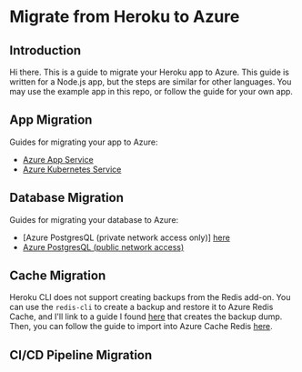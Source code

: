 # Migrate from Heroku to Azure

## Introduction

Hi there. This is a guide to migrate your Heroku app to Azure. This guide is written for a Node.js app, but the steps are similar for other languages. You may use the example app in this repo, or follow the guide for your own app.

## App Migration

Guides for migrating your app to Azure:

- [Azure App Service](./app.md)
- [Azure Kubernetes Service](./k8s.md)

## Database Migration

Guides for migrating your database to Azure:

- [Azure PostgresQL (private network access only)] [here](./database-secure.md)
- [Azure PostgresQL (public network access)](./database-public.md)

## Cache Migration

Heroku CLI does not support creating backups from the Redis add-on. You can use the `redis-cli` to create a backup and restore it to Azure Redis Cache, and I'll link to a guide I found [here](https://cyounkins.medium.com/getting-a-redis-rdb-dump-out-of-heroku-427b5b4cac49) that creates the backup dump. Then, you can follow the guide to import into Azure Cache Redis [here](https://learn.microsoft.com/en-us/azure/azure-cache-for-redis/cache-how-to-import-export-data#import).

## CI/CD Pipeline Migration
